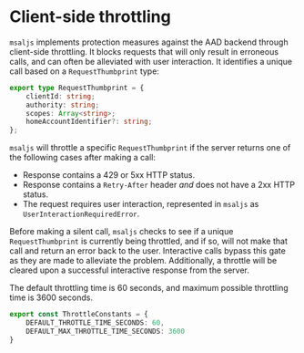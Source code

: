 # Client-side throttling
`msaljs` implements protection measures against the AAD backend through client-side throttling. It blocks requests that will only result in erroneous calls, and can often be alleviated with user interaction. It identifies a unique call based on a `RequestThumbprint` type:

```ts
export type RequestThumbprint = {
    clientId: string;
    authority: string;
    scopes: Array<string>;
    homeAccountIdentifier?: string;
};
```

`msaljs` will throttle a specific `RequestThumbprint` if the server returns one of the following cases after making a call:

* Response contains a 429 or 5xx HTTP status.
* Response contains a `Retry-After` header *and* does not have a 2xx HTTP status.
* The request requires user interaction, represented in `msaljs` as `UserInteractionRequiredError`.

Before making a silent call, `msaljs` checks to see if a unique `RequestThumbprint` is currently being throttled, and if so, will not make that call and return an error back to the user. Interactive calls bypass this gate as they are made to alleviate the problem. Additionally, a throttle will be cleared upon a successful interactive response from the server.

The default throttling time is 60 seconds, and maximum possible throttling time is 3600 seconds.

```ts
export const ThrottleConstants = {
    DEFAULT_THROTTLE_TIME_SECONDS: 60,
    DEFAULT_MAX_THROTTLE_TIME_SECONDS: 3600
}
```